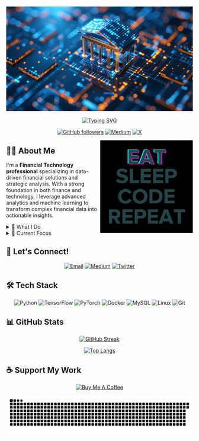 ![MasterHead](https://github.com/MathisBurak/MathisBurak/blob/main/img/a.jpg)

<div align="center">
  <a href="https://git.io/typing-svg">
    <img src="https://readme-typing-svg.demolab.com?font=Fira+Code&size=28&duration=3000&pause=500&center=true&vCenter=true&width=435&lines=Mathis+Burak;Financial+Technology+Innovator;Data+Scientist;ML+Engineer" alt="Typing SVG" />
  </a>
</div>

<div align="center">
  
  [![GitHub followers](https://img.shields.io/github/followers/MathisBurak?style=social)](https://github.com/MathisBurak)
  [![Medium](https://img.shields.io/badge/Medium-Follow%20%40mathisburak-black?style=flat&logo=medium)](https://medium.com/@mathisburak)
  [![X](https://img.shields.io/badge/X-Follow%20%40MathisBurak-black?style=flat&logo=x)](https://twitter.com/MathisBurak)
  
</div>

<img src="https://github.com/MathisBurak/MathisBurak/blob/main/img/EatSleepCodeRepeat.gif" alt="Coding" width=250 height=250 align="right">

## 👨‍💻 About Me

I'm a **Financial Technology professional** specializing in data-driven financial solutions and strategic analysis. With a strong foundation in both finance and technology, I leverage advanced analytics and machine learning to transform complex financial data into actionable insights.

<details>
<summary>🎯 What I Do</summary>

- 📊 Develop data-driven financial models and analytics solutions
- 💡 Design and implement FinTech innovations
- 🤖 Apply machine learning to financial forecasting
- 📈 Create automated trading strategies
- 🔍 Perform quantitative market analysis
- 🌐 Build scalable financial infrastructure
- 📱 Develop FinTech applications
</details>

<details>
<summary>🌱 Current Focus</summary>

- 🧠 Exploring AI applications in financial markets
- ⚡ Developing scalable FinTech solutions
- 📊 Advancing quantitative trading strategies
</details>

## 💬 Let's Connect!

<div align="center">

[![Email](https://img.shields.io/badge/Email-mathisburak%40gmail.com-red?style=for-the-badge&logo=gmail)](mailto:mathisburak@gmail.com)
[![Medium](https://img.shields.io/badge/Medium-%40mathisburak-black?style=for-the-badge&logo=medium)](https://medium.com/@mathisburak)
[![Twitter](https://img.shields.io/badge/Twitter-%40MathisBurak-blue?style=for-the-badge&logo=twitter)](https://twitter.com/MathisBurak)

</div>

## 🛠️ Tech Stack

<div align="center">

![Python](https://img.shields.io/badge/Python-Expert-3776AB?style=for-the-badge&logo=python)
![TensorFlow](https://img.shields.io/badge/TensorFlow-Advanced-FF6F00?style=for-the-badge&logo=tensorflow)
![PyTorch](https://img.shields.io/badge/PyTorch-Advanced-EE4C2C?style=for-the-badge&logo=pytorch)
![Docker](https://img.shields.io/badge/Docker-Intermediate-2496ED?style=for-the-badge&logo=docker)
![MySQL](https://img.shields.io/badge/MySQL-Advanced-4479A1?style=for-the-badge&logo=mysql)
![Linux](https://img.shields.io/badge/Linux-Advanced-FCC624?style=for-the-badge&logo=linux)
![Git](https://img.shields.io/badge/Git-Advanced-F05032?style=for-the-badge&logo=git)

</div>

## 📊 GitHub Stats

<div align="center">
  
[![GitHub Streak](https://github-readme-streak-stats.herokuapp.com/?user=MathisBurak&theme=dark)](https://github.com/MathisBurak)
  
[![Top Langs](https://github-readme-stats.vercel.app/api/top-langs/?username=MathisBurak&layout=compact&theme=dark)](https://github.com/MathisBurak)

</div>

## ☕ Support My Work

<div align="center">
  
[![Buy Me A Coffee](https://img.shields.io/badge/Buy%20Me%20A%20Coffee-Support-yellow?style=for-the-badge&logo=buy-me-a-coffee)](https://www.buymeacoffee.com/mathisburak)

</div>

<picture>
  <source media="(prefers-color-scheme: dark)" srcset="https://raw.githubusercontent.com/MathisBurak/MathisBurak/output/github-contribution-grid-snake-dark.svg">
  <source media="(prefers-color-scheme: light)" srcset="https://raw.githubusercontent.com/MathisBurak/MathisBurak/output/github-contribution-grid-snake.svg">
  <img alt="github contribution grid snake animation" src="https://raw.githubusercontent.com/MathisBurak/MathisBurak/output/github-contribution-grid-snake.svg">
</picture>
